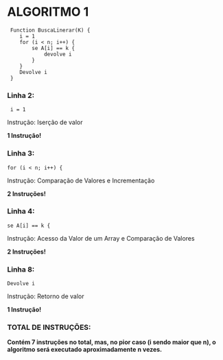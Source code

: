 # ALGORITMO 1
```http
 Function BuscaLinerar(K) {
    i = 1
    for (i < n; i++) {
        se A[i] == k {
            devolve i
        }
    }
    Devolve i
 }
```

### Linha 2:
```http
 i = 1
```
Instrução: Iserção de valor

**1 Instrução!**


### Linha 3:
```http
for (i < n; i++) {
```
Instrução: Comparação de Valores e Incrementação

**2 Instruções!**


### Linha 4:
```http
se A[i] == k {
```
Instrução: Acesso da Valor de um Array e Comparação de Valores

**2 Instruções!**


### Linha 8:
```http
Devolve i
```
Instrução: Retorno de valor

**1 Instrução!**

### TOTAL DE INSTRUÇÕES:

**Contém 7 instruções no total, mas, no pior caso (i sendo maior que n), o algoritmo será executado aproximadamente n vezes.**
